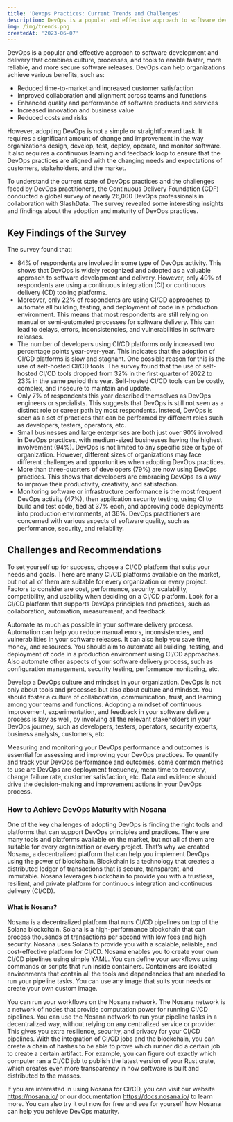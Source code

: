 ```yaml
---
title: 'Devops Practices: Current Trends and Challenges'
description: DevOps is a popular and effective approach to software development and delivery that combines culture, processes, and tools to enable faster, more reliable, and more secure software releases.
img: /img/trends.png
createdAt: '2023-06-07'
---
```

DevOps is a popular and effective approach to software development and delivery that combines culture, processes, and tools to enable faster, more reliable, and more secure software releases. DevOps can help organizations achieve various benefits, such as:
* Reduced time-to-market and increased customer satisfaction
* Improved collaboration and alignment across teams and functions
* Enhanced quality and performance of software products and services
* Increased innovation and business value
* Reduced costs and risks

However, adopting DevOps is not a simple or straightforward task. It requires a significant amount of change and improvement in the way organizations design, develop, test, deploy, operate, and monitor software. It also requires a continuous learning and feedback loop to ensure that the DevOps practices are aligned with the changing needs and expectations of customers, stakeholders, and the market.

To understand the current state of DevOps practices and the challenges faced by DevOps practitioners, the Continuous Delivery Foundation (CDF) conducted a global survey of nearly 26,000 DevOps professionals in collaboration with SlashData. The survey revealed some interesting insights and findings about the adoption and maturity of DevOps practices.

## Key Findings of the Survey
The survey found that:
* 84% of respondents are involved in some type of DevOps activity. This shows that DevOps is widely recognized and adopted as a valuable approach to software development and delivery. However, only 49% of respondents are using a continuous integration (CI) or continuous delivery (CD) tooling platforms. 
* Moreover, only 22% of respondents are using CI/CD approaches to automate all building, testing, and deployment of code in a production environment. This means that most respondents are still relying on manual or semi-automated processes for software delivery. This can lead to delays, errors, inconsistencies, and vulnerabilities in software releases.
* The number of developers using CI/CD platforms only increased two percentage points year-over-year. This indicates that the adoption of CI/CD platforms is slow and stagnant. One possible reason for this is the use of self-hosted CI/CD tools. The survey found that the use of self-hosted CI/CD tools dropped from 32% in the first quarter of 2022 to 23% in the same period this year. Self-hosted CI/CD tools can be costly, complex, and insecure to maintain and update.
* Only 7% of respondents this year described themselves as DevOps engineers or specialists. This suggests that DevOps is still not seen as a distinct role or career path by most respondents. Instead, DevOps is seen as a set of practices that can be performed by different roles such as developers, testers, operators, etc.
* Small businesses and large enterprises are both just over 90% involved in DevOps practices, with medium-sized businesses having the highest involvement (94%). DevOps is not limited to any specific size or type of organization. However, different sizes of organizations may face different challenges and opportunities when adopting DevOps practices.
* More than three-quarters of developers (79%) are now using DevOps practices. This shows that developers are embracing DevOps as a way to improve their productivity, creativity, and satisfaction.
* Monitoring software or infrastructure performance is the most frequent DevOps activity (47%), then application security testing, using CI to build and test code, tied at 37% each, and approving code deployments into production environments, at 36%. DevOps practitioners are concerned with various aspects of software quality, such as performance, security, and reliability.

## Challenges and Recommendations

To set yourself up for success, choose a CI/CD platform that suits your needs and goals. There are many CI/CD platforms available on the market, but not all of them are suitable for every organization or every project. Factors to consider are cost, performance, security, scalability, compatibility, and usability when deciding on a CI/CD platform. Look for a CI/CD platform that supports DevOps principles and practices, such as collaboration, automation, measurement, and feedback.

Automate as much as possible in your software delivery process. Automation can help you reduce manual errors, inconsistencies, and vulnerabilities in your software releases. It can also help you save time, money, and resources. You should aim to automate all building, testing, and deployment of code in a production environment using CI/CD approaches. Also automate other aspects of your software delivery process, such as configuration management, security testing, performance monitoring, etc.

Develop a DevOps culture and mindset in your organization. DevOps is not only about tools and processes but also about culture and mindset. You should foster a culture of collaboration, communication, trust, and learning among your teams and functions. Adopting a mindset of continuous improvement, experimentation, and feedback in your software delivery process is key as well, by involving all the relevant stakeholders in your DevOps journey, such as developers, testers, operators, security experts, business analysts, customers, etc.

Measuring and monitoring your DevOps performance and outcomes is essential for assessing and improving your DevOps practices. To quantify and track your DevOps performance and outcomes, some common metrics to use are DevOps are deployment frequency, mean time to recovery, change failure rate, customer satisfaction, etc. Data and evidence should drive the decision-making and improvement actions in your DevOps process.

### How to Achieve DevOps Maturity with Nosana
One of the key challenges of adopting DevOps is finding the right tools and platforms that can support DevOps principles and practices. There are many tools and platforms available on the market, but not all of them are suitable for every organization or every project. That’s why we created Nosana, a decentralized platform that can help you implement DevOps using the power of blockchain. Blockchain is a technology that creates a distributed ledger of transactions that is secure, transparent, and immutable. Nosana leverages blockchain to provide you with a trustless, resilient, and private platform for continuous integration and continuous delivery (CI/CD).

#### What is Nosana?
Nosana is a decentralized platform that runs CI/CD pipelines on top of the Solana blockchain. Solana is a high-performance blockchain that can process thousands of transactions per second with low fees and high security. Nosana uses Solana to provide you with a scalable, reliable, and cost-effective platform for CI/CD.
Nosana enables you to create your own CI/CD pipelines using simple YAML. You can define your workflows using commands or scripts that run inside containers. Containers are isolated environments that contain all the tools and dependencies that are needed to run your pipeline tasks. You can use any image that suits your needs or create your own custom image.

You can run your workflows on the Nosana network. The Nosana network is a network of nodes that provide computation power for running CI/CD pipelines. You can use the Nosana network to run your pipeline tasks in a decentralized way, without relying on any centralized service or provider. This gives you extra resilience, security, and privacy for your CI/CD pipelines. With the integration of CI/CD jobs and the blockchain, you can create a chain of hashes to be able to prove which runner did a certain job to create a certain artifact. For example, you can figure out exactly which computer ran a CI/CD job to publish the latest version of your Rust crate, which creates even more transparency in how software is built and distributed to the masses.

If you are interested in using Nosana for CI/CD, you can visit our website https://nosana.io/ or our documentation https://docs.nosana.io/ to learn more. You can also try it out now for free and see for yourself how Nosana can help you achieve DevOps maturity.
